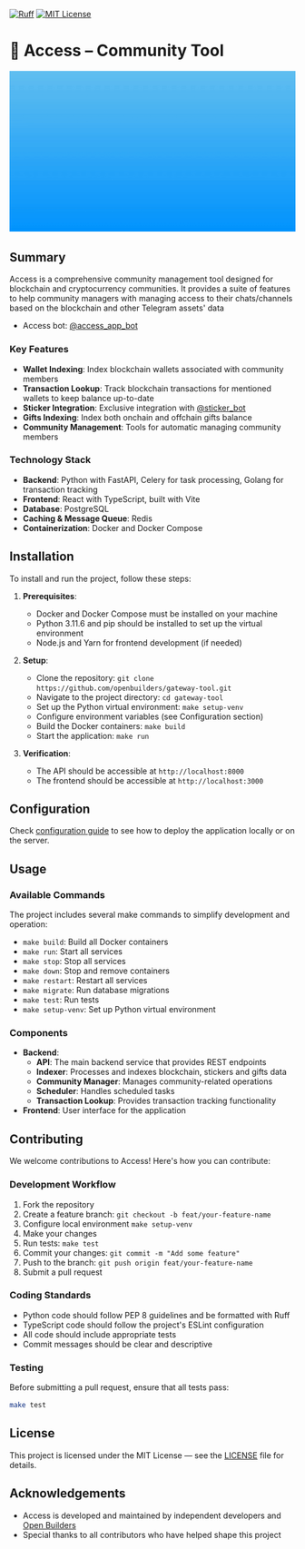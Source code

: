[![Ruff](https://img.shields.io/endpoint?url=https://raw.githubusercontent.com/astral-sh/ruff/main/assets/badge/v2.json)](https://github.com/astral-sh/ruff)
[![MIT License](https://img.shields.io/badge/License-MIT-blue.svg)](https://opensource.org/licenses/MIT)

# 🔐 Access – Community Tool

![](.github/assets/access.gif)

## Summary

Access is a comprehensive community management tool designed for blockchain and cryptocurrency communities.
It provides a suite of features to help community managers 
with managing access to their chats/channels based on the blockchain and other Telegram assets' data

- Access bot: [@access_app_bot](https://t.me/access_app_bot)

### Key Features

- **Wallet Indexing**: Index blockchain wallets associated with community members
- **Transaction Lookup**: Track blockchain transactions for mentioned wallets to keep balance up-to-date
- **Sticker Integration**: Exclusive integration with [@sticker_bot](https://t.me/sticker_bot)
- **Gifts Indexing**: Index both onchain and offchain gifts balance
- **Community Management**: Tools for automatic managing community members 

### Technology Stack

- **Backend**: Python with FastAPI, Celery for task processing, Golang for transaction tracking
- **Frontend**: React with TypeScript, built with Vite
- **Database**: PostgreSQL
- **Caching & Message Queue**: Redis
- **Containerization**: Docker and Docker Compose

## Installation

To install and run the project, follow these steps:

1. **Prerequisites**:
   - Docker and Docker Compose must be installed on your machine
   - Python 3.11.6 and pip should be installed to set up the virtual environment
   - Node.js and Yarn for frontend development (if needed)

2. **Setup**:
   - Clone the repository: `git clone https://github.com/openbuilders/gateway-tool.git`
   - Navigate to the project directory: `cd gateway-tool`
   - Set up the Python virtual environment: `make setup-venv`
   - Configure environment variables (see Configuration section)
   - Build the Docker containers: `make build`
   - Start the application: `make run`

3. **Verification**:
   - The API should be accessible at `http://localhost:8000`
   - The frontend should be accessible at `http://localhost:3000`

## Configuration

Check [configuration guide](config/env_template/readme.md)
to see how to deploy the application locally or on the server.

## Usage

### Available Commands

The project includes several make commands to simplify development and operation:

- `make build`: Build all Docker containers
- `make run`: Start all services
- `make stop`: Stop all services
- `make down`: Stop and remove containers
- `make restart`: Restart all services
- `make migrate`: Run database migrations
- `make test`: Run tests
- `make setup-venv`: Set up Python virtual environment

### Components

- **Backend**:
  - **API**: The main backend service that provides REST endpoints
  - **Indexer**: Processes and indexes blockchain, stickers and gifts data
  - **Community Manager**: Manages community-related operations
  - **Scheduler**: Handles scheduled tasks
  - **Transaction Lookup**: Provides transaction tracking functionality
- **Frontend**: User interface for the application

## Contributing

We welcome contributions to Access! Here's how you can contribute:

### Development Workflow

1. Fork the repository
2. Create a feature branch: `git checkout -b feat/your-feature-name`
3. Configure local environment `make setup-venv`
4. Make your changes
5. Run tests: `make test`
6. Commit your changes: `git commit -m "Add some feature"`
7. Push to the branch: `git push origin feat/your-feature-name`
8. Submit a pull request

### Coding Standards

- Python code should follow PEP 8 guidelines and be formatted with Ruff
- TypeScript code should follow the project's ESLint configuration
- All code should include appropriate tests
- Commit messages should be clear and descriptive

### Testing

Before submitting a pull request, ensure that all tests pass:

```bash
make test
```

## License

This project is licensed under the MIT License — see the [LICENSE](LICENSE) file for details.

## Acknowledgements

- Access is developed and maintained by independent developers and [Open Builders](https://github.com/openbuilders)
- Special thanks to all contributors who have helped shape this project
